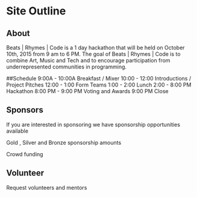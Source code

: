 # Site Outline

## About
Beats | Rhymes | Code is a 1 day hackathon that will be held on October 10th, 2015 from 9 am to 6 PM. The goal of Beats | Rhymes | Code is to combine Art, Music and Tech and to encourage participation from underrepresented communities in programming.  

##Schedule
9:00A - 10:00A Breakfast / Mixer
10:00 - 12:00 Introductions / Project Pitches
12:00 - 1:00 Form Teams
1:00 - 2:00 Lunch
2:00 - 8:00 PM Hackathon
8:00 PM - 9:00 PM Voting and Awards
9:00 PM Close

## Sponsors
If you are interested in sponsoring we have sponsorship opportunities available

Gold , Silver and Bronze sponsorship amounts

Crowd funding

## Volunteer
Request volunteers and mentors
